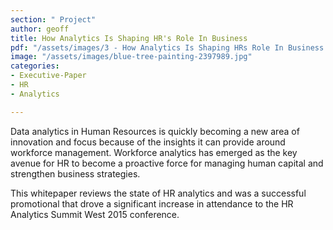 ```yaml
---
section: " Project"
author: geoff
title: How Analytics Is Shaping HR's Role In Business
pdf: "/assets/images/3 - How Analytics Is Shaping HRs Role In Business.pdf"
image: "/assets/images/blue-tree-painting-2397989.jpg"
categories:
- Executive-Paper
- HR
- Analytics

---
```

Data analytics in Human Resources is quickly becoming a new area of innovation and focus because of the insights it can provide around workforce management. Workforce analytics has emerged as the key avenue for HR to become a proactive force for managing human capital and strengthen business strategies.

This whitepaper reviews the state of HR analytics and was a successful promotional that drove a significant increase in attendance to the HR Analytics Summit West 2015 conference.

